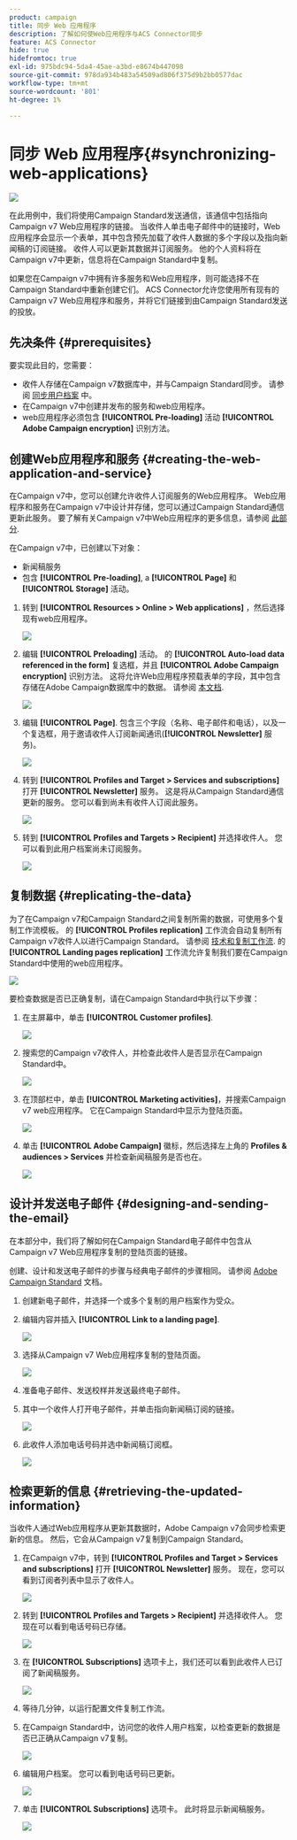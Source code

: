 ```yaml
---
product: campaign
title: 同步 Web 应用程序
description: 了解如何使Web应用程序与ACS Connector同步
feature: ACS Connector
hide: true
hidefromtoc: true
exl-id: 975bdc94-5da4-45ae-a3bd-e8674b447098
source-git-commit: 978da934b483a54509ad806f375d9b2bb0577dac
workflow-type: tm+mt
source-wordcount: '801'
ht-degree: 1%

---
```


# 同步 Web 应用程序{#synchronizing-web-applications}

![](../../assets/v7-only.svg)

在此用例中，我们将使用Campaign Standard发送通信，该通信中包括指向Campaign v7 Web应用程序的链接。 当收件人单击电子邮件中的链接时，Web应用程序会显示一个表单，其中包含预先加载了收件人数据的多个字段以及指向新闻稿的订阅链接。 收件人可以更新其数据并订阅服务。 他的个人资料将在Campaign v7中更新，信息将在Campaign Standard中复制。

如果您在Campaign v7中拥有许多服务和Web应用程序，则可能选择不在Campaign Standard中重新创建它们。 ACS Connector允许您使用所有现有的Campaign v7 Web应用程序和服务，并将它们链接到由Campaign Standard发送的投放。

## 先决条件 {#prerequisites}

要实现此目的，您需要：

* 收件人存储在Campaign v7数据库中，并与Campaign Standard同步。 请参阅 [同步用户档案](../../integrations/using/synchronizing-profiles.md) 中。
* 在Campaign v7中创建并发布的服务和web应用程序。
* web应用程序必须包含 **[!UICONTROL Pre-loading]** 活动 **[!UICONTROL Adobe Campaign encryption]** 识别方法。

## 创建Web应用程序和服务 {#creating-the-web-application-and-service}

在Campaign v7中，您可以创建允许收件人订阅服务的Web应用程序。 Web应用程序和服务在Campaign v7中设计并存储，您可以通过Campaign Standard通信更新此服务。 要了解有关Campaign v7中Web应用程序的更多信息，请参阅 [此部分](../../web/using/adding-fields-to-a-web-form.md#subscription-checkboxes).

在Campaign v7中，已创建以下对象：

* 新闻稿服务
* 包含 **[!UICONTROL Pre-loading]**, a **[!UICONTROL Page]** 和 **[!UICONTROL Storage]** 活动。

1. 转到 **[!UICONTROL Resources > Online > Web applications]** ，然后选择现有web应用程序。

   ![](assets/acs_connect_lp_2.png)

1. 编辑 **[!UICONTROL Preloading]** 活动。 的 **[!UICONTROL Auto-load data referenced in the form]** 复选框，并且 **[!UICONTROL Adobe Campaign encryption]** 识别方法。 这将允许Web应用程序预载表单的字段，其中包含存储在Adobe Campaign数据库中的数据。 请参阅 [本文档](../../web/using/publishing-a-web-form.md#pre-loading-the-form-data).

   ![](assets/acs_connect_lp_4.png)

1. 编辑 **[!UICONTROL Page]**. 包含三个字段（名称、电子邮件和电话），以及一个复选框，用于邀请收件人订阅新闻通讯(**[!UICONTROL Newsletter]** 服务)。

   ![](assets/acs_connect_lp_3.png)

1. 转到 **[!UICONTROL Profiles and Target > Services and subscriptions]** 打开 **[!UICONTROL Newsletter]** 服务。 这是将从Campaign Standard通信更新的服务。 您可以看到尚未有收件人订阅此服务。

   ![](assets/acs_connect_lp_5.png)

1. 转到 **[!UICONTROL Profiles and Targets > Recipient]** 并选择收件人。 您可以看到此用户档案尚未订阅服务。

   ![](assets/acs_connect_lp_6.png)

## 复制数据 {#replicating-the-data}

为了在Campaign v7和Campaign Standard之间复制所需的数据，可使用多个复制工作流模板。 的 **[!UICONTROL Profiles replication]** 工作流会自动复制所有Campaign v7收件人以进行Campaign Standard。 请参阅 [技术和复制工作流](../../integrations/using/acs-connector-principles-and-data-cycle.md#technical-and-replication-workflows). 的 **[!UICONTROL Landing pages replication]** 工作流允许复制我们要在Campaign Standard中使用的web应用程序。

![](assets/acs_connect_lp_1.png)

要检查数据是否已正确复制，请在Campaign Standard中执行以下步骤：

1. 在主屏幕中，单击 **[!UICONTROL Customer profiles]**.

   ![](assets/acs_connect_lp_7.png)

1. 搜索您的Campaign v7收件人，并检查此收件人是否显示在Campaign Standard中。

   ![](assets/acs_connect_lp_8.png)

1. 在顶部栏中，单击 **[!UICONTROL Marketing activities]**，并搜索Campaign v7 web应用程序。 它在Campaign Standard中显示为登陆页面。

   ![](assets/acs_connect_lp_9.png)

1. 单击 **[!UICONTROL Adobe Campaign]** 徽标，然后选择左上角的 **Profiles &amp; audiences > Services** 并检查新闻稿服务是否也在。

   ![](assets/acs_connect_lp_10.png)

## 设计并发送电子邮件 {#designing-and-sending-the-email}

在本部分中，我们将了解如何在Campaign Standard电子邮件中包含从Campaign v7 Web应用程序复制的登陆页面的链接。

创建、设计和发送电子邮件的步骤与经典电子邮件的步骤相同。 请参阅 [Adobe Campaign Standard](https://experienceleague.adobe.com/docs/campaign-standard/using/campaign-standard-home.html?lang=zh-Hans) 文档。

1. 创建新电子邮件，并选择一个或多个复制的用户档案作为受众。
1. 编辑内容并插入 **[!UICONTROL Link to a landing page]**.

   ![](assets/acs_connect_lp_12.png)

1. 选择从Campaign v7 Web应用程序复制的登陆页面。

   ![](assets/acs_connect_lp_13.png)

1. 准备电子邮件、发送校样并发送最终电子邮件。
1. 其中一个收件人打开电子邮件，并单击指向新闻稿订阅的链接。

   ![](assets/acs_connect_lp_14.png)

1. 此收件人添加电话号码并选中新闻稿订阅框。

   ![](assets/acs_connect_lp_15.png)

## 检索更新的信息 {#retrieving-the-updated-information}

当收件人通过Web应用程序从更新其数据时，Adobe Campaign v7会同步检索更新的信息。 然后，它会从Campaign v7复制到Campaign Standard。

1. 在Campaign v7中，转到 **[!UICONTROL Profiles and Target > Services and subscriptions]** 打开 **[!UICONTROL Newsletter]** 服务。 现在，您可以看到订阅者列表中显示了收件人。

   ![](assets/acs_connect_lp_16.png)

1. 转到 **[!UICONTROL Profiles and Targets > Recipient]** 并选择收件人。 您现在可以看到电话号码已存储。

   ![](assets/acs_connect_lp_17.png)

1. 在 **[!UICONTROL Subscriptions]** 选项卡上，我们还可以看到此收件人已订阅了新闻稿服务。

   ![](assets/acs_connect_lp_18.png)

1. 等待几分钟，以运行配置文件复制工作流。
1. 在Campaign Standard中，访问您的收件人用户档案，以检查更新的数据是否已正确从Campaign v7复制。

   ![](assets/acs_connect_lp_19.png)

1. 编辑用户档案。 您可以看到电话号码已更新。

   ![](assets/acs_connect_lp_20.png)

1. 单击 **[!UICONTROL Subscriptions]** 选项卡。 此时将显示新闻稿服务。

   ![](assets/acs_connect_lp_21.png)
